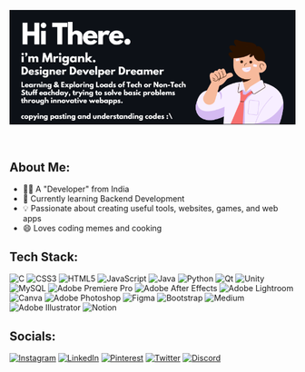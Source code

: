 

![MrigankReadme](MrigankReadme.png)

<br>

## About Me:
- 👨‍💻 A "Developer" from India
- 🌱 Currently learning Backend Development
- 💡 Passionate about creating useful tools, websites, games, and web apps
- 😄 Loves coding memes and cooking

## Tech Stack:
![C](https://img.shields.io/badge/c-%2300599C.svg?style=for-the-badge&logo=c&logoColor=white)
![CSS3](https://img.shields.io/badge/css3-%231572B6.svg?style=for-the-badge&logo=css3&logoColor=white)
![HTML5](https://img.shields.io/badge/html5-%23E34F26.svg?style=for-the-badge&logo=html5&logoColor=white)
![JavaScript](https://img.shields.io/badge/javascript-%23323330.svg?style=for-the-badge&logo=javascript&logoColor=%23F7DF1E)
![Java](https://img.shields.io/badge/java-%23ED8B00.svg?style=for-the-badge&logo=java&logoColor=white)
![Python](https://img.shields.io/badge/python-3670A0?style=for-the-badge&logo=python&logoColor=ffdd54)
![Qt](https://img.shields.io/badge/Qt-41cd52?style=for-the-badge&logo=Qt&logoColor=white)
![Unity](https://img.shields.io/badge/Unity-000000?style=for-the-badge&logo=unity&logoColor=white)
![MySQL](https://img.shields.io/badge/MySQL-4479A1?style=for-the-badge&logo=mysql&logoColor=white)
![Adobe Premiere Pro](https://img.shields.io/badge/Adobe%20Premiere%20Pro-9999FF.svg?style=for-the-badge&logo=Adobe%20Premiere%20Pro&logoColor=white)
![Adobe After Effects](https://img.shields.io/badge/Adobe%20After%20Effects-9999FF.svg?style=for-the-badge&logo=Adobe%20After%20Effects&logoColor=white)
![Adobe Lightroom](https://img.shields.io/badge/Adobe%20Lightroom-31A8FF.svg?style=for-the-badge&logo=Adobe%20Lightroom&logoColor=white)
![Canva](https://img.shields.io/badge/Canva-%2300C4CC.svg?style=for-the-badge&logo=Canva&logoColor=white)
![Adobe Photoshop](https://img.shields.io/badge/adobephotoshop-%2331A8FF.svg?style=for-the-badge&logo=adobephotoshop&logoColor=white)
![Figma](https://img.shields.io/badge/figma-%23F24E1E.svg?style=for-the-badge&logo=figma&logoColor=white)
![Bootstrap](https://img.shields.io/badge/bootstrap-%23563D7C.svg?style=for-the-badge&logo=bootstrap&logoColor=white)
![Medium](https://img.shields.io/badge/Medium-%2312100E.svg?style=for-the-badge&logo=medium&logoColor=white)
![Adobe Illustrator](https://img.shields.io/badge/adobeillustrator-%23FF9A00.svg?style=for-the-badge&logo=adobeillustrator&logoColor=white)
![Notion](https://img.shields.io/badge/Notion-%23000000.svg?style=for-the-badge&logo=notion&logoColor=white)

## Socials:
[![Instagram](https://img.shields.io/badge/Instagram-%23E4405F.svg?logo=Instagram&logoColor=white&style=for-the-badge)](https://instagram.com/mrigankwastaken)
[![LinkedIn](https://img.shields.io/badge/LinkedIn-%230077B5.svg?logo=linkedin&logoColor=white&style=for-the-badge)](https://linkedin.com/in/mriganksingh11)
[![Pinterest](https://img.shields.io/badge/Pinterest-%23E60023.svg?logo=Pinterest&logoColor=white&style=for-the-badge)](https://pinterest.com/mrigankwastaken)
[![Twitter](https://img.shields.io/badge/Twitter-%231DA1F2.svg?logo=Twitter&logoColor=white&style=for-the-badge)](https://twitter.com/mrigankwastaken)
[![Discord](https://img.shields.io/badge/Discord-%237289DA.svg?style=for-the-badge&logo=discord&logoColor=white)](https://discord.gg/mrigankwastaken)




